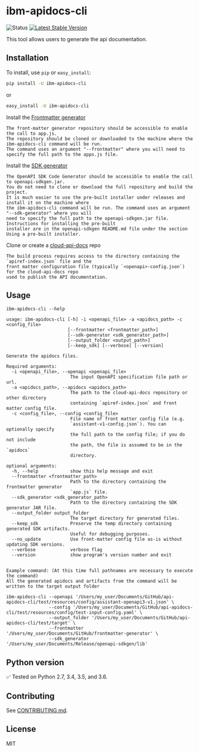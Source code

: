 ﻿# ibm-apidocs-cli
![Status](https://img.shields.io/badge/status-beta-yellow.svg)
[![Latest Stable Version](https://img.shields.io/pypi/v/ibm-apidocs-cli.svg)](https://pypi.python.org/pypi/ibm-apidocs-cli)

This tool allows users to generate the api documentation.

## Installation

To install, use `pip` or `easy_install`:

```bash
pip install -U ibm-apidocs-cli
```

or

```bash
easy_install -U ibm-apidocs-cli
```

Install the [Frontmatter generator](https://github.ibm.com/cloud-doc-build/frontmatter-generator)

```
The front-matter generator repository should be accessible to enable the call to app.js.
The repository should be cloned or downloaded to the machine where the ibm-apidocs-cli command will be run.
The command uses an argument "--frontmatter" where you will need to specify the full path to the apps.js file.
```

Install the [SDK generator](https://github.ibm.com/CloudEngineering/openapi-sdkgen/releases)

```
The OpenAPI SDK Code Generator should be accessible to enable the call to openapi-sdkgen.jar.
You do not need to clone or download the full repository and build the project.
It is much easier to use the pre-built installer under releases and install it on the machine where
the ibm-apidocs-cli command will be run. The command uses an argument "--sdk-generator" where you will
need to specify the full path to the openapi-sdkgen.jar file.  Instructions for installing the pre-built
installer are in the openapi-sdkgen README.md file under the section Using a pre-built installer.
```

Clone or create a [cloud-api-docs](https://github.ibm.com/cloud-api-docs) repo

```
The build process requires access to the directory containing the `apiref-index.json` file and the
front matter configuration file (typically `<openapi>-config.json`) for the cloud-api-docs repo
used to publish the API documentation.
```

## Usage

```none
ibm-apidocs-cli --help
```
```
usage: ibm-apidocs-cli [-h] -i <openapi_file> -a <apidocs_path> -c <config_file>
                       [--frontmatter <frontmatter_path>] 
                       [--sdk-generator <sdk_generator_path>] 
                       [--output_folder <output_path>]
                       [--keep_sdk] [--verbose] [--version]

Generate the apidocs files.

Required arguments:
  -i <openapi_file>, --openapi <openapi_file>
                        The input OpenAPI specification file path or url.
  -a <apidocs_path>, --apidocs <apidocs_path>
                        The path to the cloud-api-docs repository or other directory
                        containing `apiref-index.json` and front matter config file.
  -c <config_file>, --config <config_file>
                        File name of front matter config file (e.g.
                        `assistant-v1-config.json`). You can optionally specify
                        the full path to the config file; if you do not include
                        the path, the file is assumed to be in the `apidocs`
                        directory.

optional arguments:
  -h, --help            show this help message and exit
  --frontmatter <frontmatter_path>
                        Path to the directory containing the frontmatter generator
                        `app.js` file.
  --sdk_generator <sdk_generator_path>
                        Path to the directory containing the SDK generator JAR file.
  --output_folder output_folder
                        The target directory for generated files.
  --keep_sdk            Preserve the temp directory containing generated SDK artifacts.
                        Useful for debugging purposes.
  --no_update           Use front-matter config file as-is without updating SDK versions.
  --verbose             verbose flag
  --version             show program's version number and exit


```
```
Example command: (At this time full pathnames are necessary to execute the command)
All the generated apidocs and artifacts from the command will be written to the target output folder

ibm-apidocs-cli --openapi '/Users/my_user/Documents/GitHub/api-apidocs-cli/test/resources/config/assistant-openapi3-v1.json' \
                --config '/Users/my_user/Documents/GitHub/api-apidocs-cli/test/resources/config/test-input-config.yaml' \
                --output_folder '/Users/my_user/Documents/GitHub/api-apidocs-cli/test/target' \
                --frontmatter '/Users/my_user/Documents/GitHub/frontmatter-generator' \
                --sdk_generator '/Users/my_user/Documents/Release/openapi-sdkgen/lib'
```


## Python version

✅ Tested on Python 2.7, 3.4, 3.5, and 3.6.

## Contributing

See [CONTRIBUTING.md][CONTRIBUTING].

## License

MIT

[ibm_cloud]: https://cloud.ibm.com
[responses]: https://github.com/getsentry/responses
[requests]: http://docs.python-requests.org/en/latest/
[CONTRIBUTING]: ./CONTRIBUTING.md
